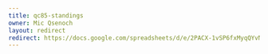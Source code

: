 ```yaml
---
title: qc85-standings
owner: Mic Qsenoch
layout: redirect
redirect: https://docs.google.com/spreadsheets/d/e/2PACX-1vSP6fxMyqQYvN2k2X--H7jWBO5PH-AACW05Eev9Aki4PAQ0oaAIzCUmn6iSL9D7-8oxuXHHYGBBEEcr/pubhtml
---
```

